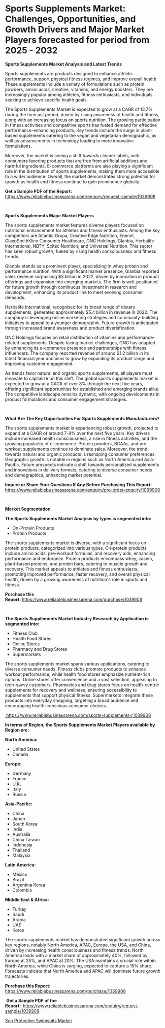 <p><h1>Sports Supplements Market: Challenges, Opportunities, and Growth Drivers and Major Market Players forecasted for period from 2025 - 2032</h1></p><p><strong>Sports Supplements Market Analysis and Latest Trends</strong></p>
<p><p>Sports supplements are products designed to enhance athletic performance, support physical fitness regimes, and improve overall health. These supplements include a variety of formulations such as protein powders, amino acids, creatine, vitamins, and energy boosters. They are increasingly popular among athletes, fitness enthusiasts, and individuals seeking to achieve specific health goals.</p><p>The Sports Supplements Market is expected to grow at a CAGR of 13.7% during the forecast period, driven by rising awareness of health and fitness, along with an increasing focus on sports nutrition. The growing participation in fitness activities and competitive sports has fueled demand for effective performance-enhancing products. Key trends include the surge in plant-based supplements catering to the vegan and vegetarian demographic, as well as advancements in technology leading to more innovative formulations. </p><p>Moreover, the market is seeing a shift towards cleaner labels, with consumers favoring products that are free from artificial additives and harmful ingredients. E-commerce platforms are also playing a significant role in the distribution of sports supplements, making them more accessible to a wider audience. Overall, the market demonstrates strong potential for growth as health and fitness continue to gain prominence globally.</p></p>
<p><strong>Get a Sample PDF of the Report:&nbsp;</strong> <a href="https://www.reliablebusinessarena.com/enquiry/request-sample/1039908?utm_campaign=2264&utm_medium=2&utm_source=Github&utm_content=ia&utm_term=15022025&utm_id=sports-supplements">https://www.reliablebusinessarena.com/enquiry/request-sample/1039908</a></p>
<p>&nbsp;</p>
<p><strong>Sports Supplements Major Market Players</strong></p>
<p><p>The sports supplements market features diverse players focused on nutritional enhancement for athletes and fitness enthusiasts. Among the key competitors are Atlantic Grupa, Creative Edge Nutrition, Enervit, GlaxoSmithKline Consumer Healthcare, GNC Holdings, Glanbia, Herbalife International, NBTY, Scitec Nutrition, and Universal Nutrition. This sector has seen robust growth, fueled by rising health consciousness and fitness trends.</p><p>Glanbia stands as a prominent player, specializing in whey protein and performance nutrition. With a significant market presence, Glanbia reported sales revenue surpassing $3 billion in 2022, driven by innovation in product offerings and expansion into emerging markets. The firm is well-positioned for future growth through continuous investment in research and development, enhancing its product line to meet evolving consumer demands.</p><p>Herbalife International, recognized for its broad range of dietary supplements, generated approximately $5.4 billion in revenue in 2022. The company is leveraging online marketing strategies and community-building initiatives to appeal to a younger demographic. Future growth is anticipated through increased brand awareness and product diversification.</p><p>GNC Holdings focuses on retail distribution of vitamins and performance-related supplements. Despite facing market challenges, GNC has adapted by enhancing its e-commerce presence and partnerships with fitness influencers. The company reported revenue of around $1.2 billion in its latest financial year and aims to grow by expanding its product range and improving customer engagement.</p><p>As trends favor natural and organic sports supplements, all players must innovate to capitalize on this shift. The global sports supplements market is expected to grow at a CAGR of over 8% through the next five years, offering significant opportunities for established and emerging brands alike. The competitive landscape remains dynamic, with ongoing developments in product formulations and consumer engagement strategies.</p></p>
<p>&nbsp;</p>
<p><strong>What Are The Key Opportunities For Sports Supplements Manufacturers?</strong></p>
<p><p>The sports supplements market is experiencing robust growth, projected to expand at a CAGR of around 7-8% over the next five years. Key drivers include increased health consciousness, a rise in fitness activities, and the growing popularity of e-commerce. Protein powders, BCAAs, and pre-workout supplements continue to dominate sales. Moreover, the trend towards natural and organic products is reshaping consumer preferences. Geographic growth is notable in regions such as North America and Asia-Pacific. Future prospects indicate a shift towards personalized supplements and innovations in delivery formats, catering to diverse consumer needs and demographics, enhancing market potential.</p></p>
<p><strong>Inquire or Share Your Questions If Any Before Purchasing This Report:</strong> <a href="https://www.reliablebusinessarena.com/enquiry/pre-order-enquiry/1039908?utm_campaign=2264&utm_medium=2&utm_source=Github&utm_content=ia&utm_term=15022025&utm_id=sports-supplements">https://www.reliablebusinessarena.com/enquiry/pre-order-enquiry/1039908</a></p>
<p>&nbsp;</p>
<p><strong>Market Segmentation</strong></p>
<p><strong>The Sports Supplements Market Analysis by types is segmented into:</strong></p>
<p><ul><li>On-Protein Products</li><li>Protein Products</li></ul></p>
<p><p>The sports supplements market is diverse, with a significant focus on protein products, categorized into various types. On-protein products include amino acids, pre-workout formulas, and recovery aids, enhancing performance and endurance. Protein products encompass whey, casein, plant-based proteins, and protein bars, catering to muscle growth and recovery. This market appeals to athletes and fitness enthusiasts, promoting improved performance, faster recovery, and overall physical health, driven by a growing awareness of nutrition's role in sports and fitness.</p></p>
<p><strong>Purchase this Report:&nbsp;</strong><a href="https://www.reliablebusinessarena.com/purchase/1039908?utm_campaign=2264&utm_medium=2&utm_source=Github&utm_content=ia&utm_term=15022025&utm_id=sports-supplements">https://www.reliablebusinessarena.com/purchase/1039908</a></p>
<p>&nbsp;</p>
<p><strong>The Sports Supplements Market Industry Research by Application is segmented into:</strong></p>
<p><ul><li>Fitness Club</li><li>Health Food Stores</li><li>Online Stores</li><li>Pharmacy and Drug Stores</li><li>Supermarkets</li></ul></p>
<p><p>The sports supplements market spans various applications, catering to diverse consumer needs. Fitness clubs promote products to enhance workout performance, while health food stores emphasize nutrient-rich options. Online stores offer convenience and a vast selection, appealing to tech-savvy customers. Pharmacies and drug stores focus on health-centric supplements for recovery and wellness, ensuring accessibility to supplements that support physical fitness. Supermarkets integrate these products into everyday shopping, targeting a broad audience and encouraging health-conscious consumer choices.</p></p>
<p><a href="https://www.reliablebusinessarena.com/sports-supplements-r1039908?utm_campaign=2264&utm_medium=2&utm_source=Github&utm_content=ia&utm_term=15022025&utm_id=sports-supplements">&nbsp;https://www.reliablebusinessarena.com/sports-supplements-r1039908</a></p>
<p><strong>In terms of Region, the Sports Supplements Market Players available by Region are:</strong></p>
<p>
    <p> <strong> North America: </strong>
        <ul>
            <li>United States</li>
            <li>Canada</li>
        </ul>
        </p> 
    <p> <strong> Europe: </strong>
        <ul>
            <li>Germany</li>
            <li>France</li>
            <li>U.K.</li>
            <li>Italy</li>
            <li>Russia</li>
        </ul>
        </p> 
    <p> <strong> Asia-Pacific: </strong>
        <ul>
            <li>China</li>
            <li>Japan</li>
            <li>South Korea</li>
            <li>India</li>
            <li>Australia</li>
            <li>China Taiwan</li>
            <li>Indonesia</li>
            <li>Thailand</li>
            <li>Malaysia</li>
        </ul>
        </p> 
    <p> <strong> Latin America: </strong>
        <ul>
            <li>Mexico</li>
            <li>Brazil</li>
            <li>Argentina Korea</li>
            <li>Colombia</li>
        </ul>
        </p> 
    <p> <strong> Middle East & Africa: </strong>
        <ul>
            <li>Turkey</li>
            <li>Saudi</li>
            <li>Arabia</li>
            <li>UAE</li>
            <li>Korea</li>
        </ul>
    </p>
    </p>
<p><p>The sports supplements market has demonstrated significant growth across key regions, notably North America, APAC, Europe, the USA, and China, driven by increasing health consciousness and fitness trends. North America leads with a market share of approximately 40%, followed by Europe at 25%, and APAC at 20%. The USA maintains a crucial role within North America, while China is surging, expected to capture a 15% share. Forecasts indicate that North America and APAC will dominate future growth trajectories.</p></p>
<p><strong>Purchase this Report: </strong><a href="https://www.reliablebusinessarena.com/purchase/1039908?utm_campaign=2264&utm_medium=2&utm_source=Github&utm_content=ia&utm_term=15022025&utm_id=sports-supplements">https://www.reliablebusinessarena.com/purchase/1039908</a></p>
<p>&nbsp;<strong>Get a Sample PDF of the Report:&nbsp;&nbsp;</strong><a href="https://www.reliablebusinessarena.com/enquiry/request-sample/1039908?utm_campaign=2264&utm_medium=2&utm_source=Github&utm_content=ia&utm_term=15022025&utm_id=sports-supplements">https://www.reliablebusinessarena.com/enquiry/request-sample/1039908</a></p>
<p><strong></strong></p>
<p><p><a href="https://github.com/princessbartram3/Market-Research-Report-List-1/blob/main/sun-protective-swimsuits-market.md?utm_campaign=2264&utm_medium=2&utm_source=Github&utm_content=ia&utm_term=15022025&utm_id=sports-supplements">Sun Protective Swimsuits Market</a></p></p>